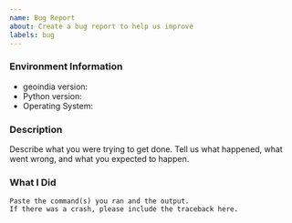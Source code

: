 ```yaml
---
name: Bug Report
about: Create a bug report to help us improve
labels: bug
---
```


<!-- Please search existing issues to avoid creating duplicates. -->

### Environment Information

-   geoindia version:
-   Python version:
-   Operating System:

### Description

Describe what you were trying to get done.
Tell us what happened, what went wrong, and what you expected to happen.

### What I Did

```
Paste the command(s) you ran and the output.
If there was a crash, please include the traceback here.
```
